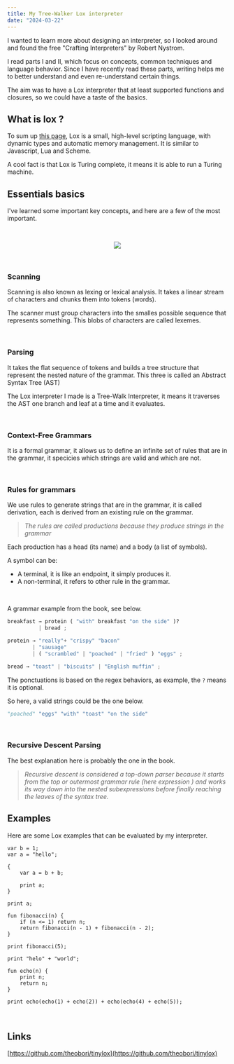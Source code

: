 ```yaml
---
title: My Tree-Walker Lox interpreter
date: "2024-03-22"
---
```


I wanted to learn more about designing an interpreter, so I looked around and found the free "Crafting Interpreters" by Robert Nystrom.

I read parts I and II, which focus on concepts, common techniques and language behavior. Since I have recently read these parts, writing helps me to better understand and even re-understand certain things.
  
The aim was to have a Lox interpreter that at least supported functions and closures, so we could have a taste of the basics.

## What is lox ?

To sum up [this page](https://craftinginterpreters.com/the-lox-language.html), Lox is a small, high-level scripting language, with dynamic types and automatic memory management. It is similar to Javascript, Lua and Scheme.

A cool fact is that Lox is Turing complete, it means it is able to run a Turing machine.
&nbsp;

## Essentials basics

I've learned some important key concepts, and here are a few of the most important.

&nbsp;

<center>
    <img src="/mountain_lang.png" class="img-center">
</center>

&nbsp;

### Scanning

Scanning is also known as lexing or lexical analysis. It takes a linear stream of characters and chunks them into tokens (words).

The scanner must group characters into the smalles possible sequence that represents something. This blobs of characters are called lexemes.

&nbsp;

### Parsing

It takes the flat sequence of tokens and builds a tree structure that represent the nested nature of the grammar. This three is called an Abstract Syntax Tree (AST)

The Lox interpreter I made is a Tree-Walk Interpreter, it means it traverses the AST one branch and leaf at a time and it evaluates.

&nbsp;

### Context-Free Grammars

It is a formal grammar, it allows us to define an infinite set of rules that are in the grammar, it specicies which strings are valid and which are not.

&nbsp;

### Rules for grammars

We use rules to generate strings that are in the grammar, it is called derivation, each is derived from an existing rule on the grammar.

> *The rules are called productions because they produce strings in the grammar*

Each production has a head (its name) and a body (a list of symbols).

A symbol can be:
- A terminal, it is like an endpoint, it simply produces it.
- A non-terminal, it refers to other rule in the grammar.

&nbsp;

A grammar example from the book, see below.

```python
breakfast → protein ( "with" breakfast "on the side" )?
          | bread ;

protein → "really"+ "crispy" "bacon"
        | "sausage"
        | ( "scrambled" | "poached" | "fried" ) "eggs" ;

bread → "toast" | "biscuits" | "English muffin" ;
```

The ponctuations is based on the regex behaviors, as example, the `?` means it is optional.
&nbsp;

So here, a valid strings could be the one below.

```python
"poached" "eggs" "with" "toast" "on the side"
```

&nbsp;

### Recursive Descent Parsing

The best explanation here is probably the one in the book.

> *Recursive descent is considered a top-down parser because it starts from the top or outermost grammar rule (here expression ) and works its way down into the nested subexpressions before finally reaching the leaves of the syntax tree.*
&nbsp;

## Examples

Here are some Lox examples that can be evaluated by my interpreter.

```text
var b = 1;
var a = "hello";

{
    var a = b + b;

    print a;
}

print a;

fun fibonacci(n) {
    if (n <= 1) return n;
    return fibonacci(n - 1) + fibonacci(n - 2);
}

print fibonacci(5);

print "helo" + "world";

fun echo(n) {
    print n;
    return n;
}

print echo(echo(1) + echo(2)) + echo(echo(4) + echo(5));
```

&nbsp;

## Links

[https://github.com/theobori/tinylox](https://github.com/theobori/tinylox)

&nbsp;
